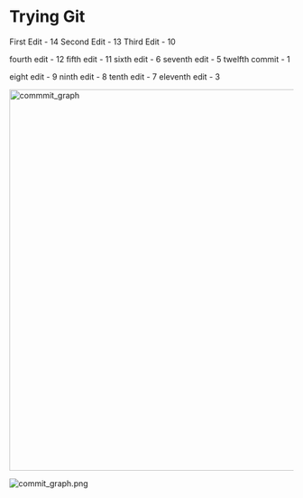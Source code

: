 # Trying Git
 
First Edit - 14
Second Edit - 13
Third Edit - 10

fourth edit - 12
fifth edit  - 11
sixth edit - 6
seventh edit  - 5
twelfth commit - 1 

eight edit - 9
ninth edit  - 8
tenth edit - 7
eleventh edit - 3

<img width="675" alt="commmit_graph" src="https://user-images.githubusercontent.com/70309623/217065792-e84ca3cc-1a1c-4a05-91b6-ceb6e7100232.png">

![commit_graph.png](commit_graph.png)